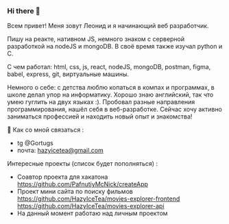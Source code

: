 ### Hi there 👋

Всем привет! Меня зовут Леонид и я начинающий веб разработчик.

Пишу на реакте, нативном JS, немного знаком с серверной разработкой на nodeJS и mongoDB.
В своё время также изучал python и C.

С чем работал: html, css, js, react, nodeJS, mongoDB, postman, figma, babel, express, git, виртуальные машины.

Немного о себе: с детства люблю копаться в компах и программах, в школе делал упор на информатику. Хорошо знаю английский, так что умею гуглить на двух языках :). Пробовал разные направления программирования, нашёл себя в веб-разработке. Сейчас хочу активно заниматься профессией и находить новый опыт и знакомства!

💬 Как со мной связаться :
* tg @Gortugs
* почта: hazyicetea@gmail.com

Интересные проекты (список будет пополняться) :
 * Соавтор проекта для хакатона https://github.com/PafnutiyMcNick/createApp
 * Проект мини сайта по поиску фильмов https://github.com/HazyIceTea/movies-explorer-frontend https://github.com/HazyIceTea/movies-explorer-api
 * На данный момент работаю над личным проектом

<!--
**HazyIceTea/HazyIceTea** is a ✨ _special_ ✨ repository because its `README.md` (this file) appears on your GitHub profile.

Here are some ideas to get you started:

- 🔭 I’m currently working on ...
- 🌱 I’m currently learning ...
- 👯 I’m looking to collaborate on ...
- 🤔 I’m looking for help with ...
- 💬 Ask me about ...
- 📫 How to reach me: ...
- 😄 Pronouns: ...
- ⚡ Fun fact: ...
-->
